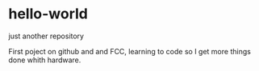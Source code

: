 # hello-world
just another repository

First poject on github and and FCC, learning to code so I get more things done whith hardware.

